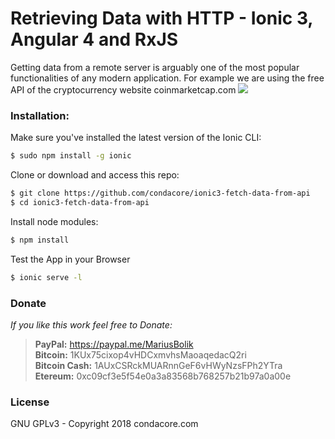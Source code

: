 # Retrieving Data with HTTP - Ionic 3, Angular 4 and RxJS
Getting data from a remote server is arguably one of the most popular functionalities of any modern application. For example we are using the free API of the cryptocurrency website coinmarketcap.com
![](https://i.imgur.com/6jtgkfV.jpg)

### Installation:
Make sure you've installed the latest version of the Ionic CLI:
```bash
$ sudo npm install -g ionic
```
Clone or download and access this repo:
```bash
$ git clone https://github.com/condacore/ionic3-fetch-data-from-api
$ cd ionic3-fetch-data-from-api
```
Install node modules:
```bash
$ npm install
```
Test the App in your Browser
```bash
$ ionic serve -l
```

### Donate
*If you like this work  feel free to Donate:*
>**PayPal:** https://paypal.me/MariusBolik  
>**Bitcoin:** 1KUx75cixop4vHDCxmvhsMaoaqedacQ2ri  
>**Bitcoin Cash:** 1AUxCSRckMUARnnGeF6vHWyNzsFPh2YTra  
>**Etereum:** 0xc09cf3e5f54e0a3a83568b768257b21b97a0a00e  

### License
GNU GPLv3 - Copyright 2018 condacore.com
